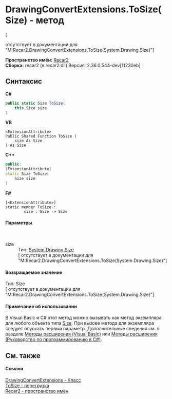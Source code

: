 # DrawingConvertExtensions.ToSize(Size) - метод
 

\[<summary> отсутствует в документации для "M:Recar2.DrawingConvertExtensions.ToSize(System.Drawing.Size)"\]

**Пространство имён:**&nbsp;<a href="0dd0c505-07fc-c3e8-128c-d1a0701f2a29">Recar2</a><br />**Сборка:**&nbsp;recar2 (в recar2.dll) Версия: 2.36.0.544-dev[11230eb]

## Синтаксис

**C#**<br />
``` C#
public static Size ToSize(
	this Size size
)
```

**VB**<br />
``` VB
<ExtensionAttribute>
Public Shared Function ToSize ( 
	size As Size
) As Size
```

**C++**<br />
``` C++
public:
[ExtensionAttribute]
static Size ToSize(
	Size size
)
```

**F#**<br />
``` F#
[<ExtensionAttribute>]
static member ToSize : 
        size : Size -> Size 

```


#### Параметры
&nbsp;<dl><dt>size</dt><dd>Тип:&nbsp;<a href="http://msdn2.microsoft.com/ru-ru/library/bfwt6fe5" target="_blank">System.Drawing.Size</a><br />\[<param name="size"/> отсутствует в документации для "M:Recar2.DrawingConvertExtensions.ToSize(System.Drawing.Size)"\]</dd></dl>

#### Возвращаемое значение
Тип:&nbsp;Size<br />\[<returns> отсутствует в документации для "M:Recar2.DrawingConvertExtensions.ToSize(System.Drawing.Size)"\]

#### Примечание об использовании
В Visual Basic и C# этот метод можно вызывать как метод экземпляра для любого объекта типа <a href="http://msdn2.microsoft.com/ru-ru/library/bfwt6fe5" target="_blank">Size</a>. При вызове метода для экземпляра следует опускать первый параметр. Дополнительные сведения см. в разделе <a href="http://msdn.microsoft.com/ru-ru/library/bb384936.aspx" target="_blank">Методы расширения (Visual Basic)</a> или <a href="http://msdn.microsoft.com/ru-ru/library/bb383977.aspx" target="_blank">Методы расширения (Руководство по программированию в C#)</a>.

## См. также


#### Ссылки
<a href="67592883-d8de-6ace-73b6-1cfaa6443988">DrawingConvertExtensions - Класс</a><br /><a href="2201d2ec-9586-3c65-2847-1f3157594236">ToSize - перегрузка</a><br /><a href="0dd0c505-07fc-c3e8-128c-d1a0701f2a29">Recar2 - пространство имён</a><br />